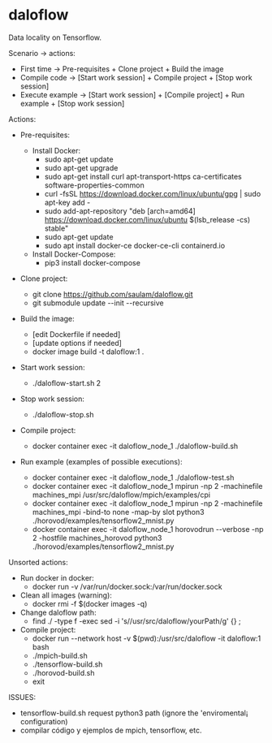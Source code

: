 # daloflow
Data locality on Tensorflow.


Scenario -> actions:
* First time      -> Pre-requisites + Clone project + Build the image
* Compile code    -> [Start work session] +  Compile project                + [Stop work session]
* Execute example -> [Start work session] + [Compile project] + Run example + [Stop work session]


Actions:
* Pre-requisites:
  * Install Docker:
    * sudo apt-get update
    * sudo apt-get upgrade
    * sudo apt-get install  curl apt-transport-https ca-certificates software-properties-common
    * curl -fsSL https://download.docker.com/linux/ubuntu/gpg | sudo apt-key add -
    * sudo add-apt-repository "deb [arch=amd64] https://download.docker.com/linux/ubuntu $(lsb_release -cs) stable"
    * sudo apt-get update
    * sudo apt install docker-ce docker-ce-cli containerd.io
  * Install Docker-Compose:
    * pip3 install docker-compose

* Clone project:
  * git clone https://github.com/saulam/daloflow.git
  * git submodule update --init --recursive

* Build the image:
  * [edit Dockerfile if needed]
  * [update options if needed]
  * docker image build -t daloflow:1 .


* Start work session:
  * ./daloflow-start.sh 2

* Stop work session:
  * ./daloflow-stop.sh

* Compile project:
  * docker container exec -it daloflow_node_1 ./daloflow-build.sh

* Run example (examples of possible executions):
  * docker container exec -it daloflow_node_1 ./daloflow-test.sh
  * docker container exec -it daloflow_node_1     mpirun           -np 2 -machinefile machines_mpi   /usr/src/daloflow/mpich/examples/cpi
  * docker container exec -it daloflow_node_1     mpirun           -np 2 -machinefile machines_mpi -bind-to none -map-by slot python3 ./horovod/examples/tensorflow2_mnist.py
  * docker container exec -it daloflow_node_1 horovodrun --verbose -np 2 -hostfile machines_horovod  python3 ./horovod/examples/tensorflow2_mnist.py


Unsorted actions:
* Run docker in docker:
  * docker run -v /var/run/docker.sock:/var/run/docker.sock <other options>
* Clean all images (warning):
  * docker rmi -f $(docker images -q)
* Change daloflow path:
  * find ./ -type f -exec sed -i 's/\/usr\/src\/daloflow/yourPath/g' {} \;
* Compile project:
  * docker run --network host -v $(pwd):/usr/src/daloflow -it daloflow:1 bash
  * ./mpich-build.sh		
  * ./tensorflow-build.sh
  * ./horovod-build.sh	
  * exit


ISSUES:
* tensorflow-build.sh request python3 path (ignore the 'enviromental¡ configuration)
* compilar código y ejemplos de mpich, tensorflow, etc.


